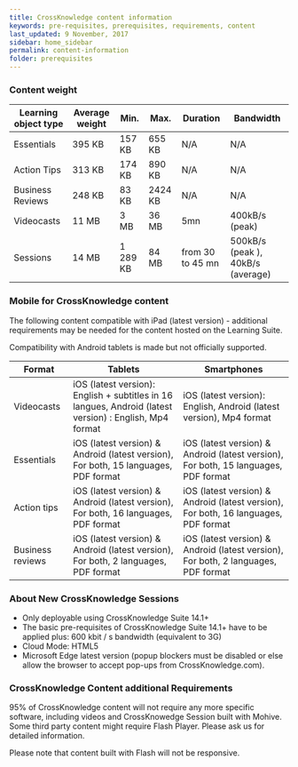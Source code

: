 ```yaml
---
title: CrossKnowledge content information
keywords: pre-requisites, prerequisites, requirements, content
last_updated: 9 November, 2017
sidebar: home_sidebar
permalink: content-information
folder: prerequisites
---
```



### Content weight

Learning object type | Average weight | Min. | Max. | Duration | Bandwidth
---- | ---- | ---- | ---- | ---- | ----
Essentials | 395 KB | 157 KB | 655 KB | N/A | N/A
Action Tips | 313 KB | 174 KB | 890 KB | N/A | N/A
Business Reviews | 248 KB | 83 KB | 2424 KB | N/A | N/A
Videocasts | 11 MB | 3 MB | 36 MB | 5mn | 400kB/s (peak)
Sessions | 14 MB | 1 289 KB | 84 MB | from 30 to 45 mn | 500kB/s (peak ), 40kB/s (average)

### Mobile for CrossKnowledge content

The following content compatible with iPad (latest version) - additional requirements may be needed for the content hosted on the Learning Suite.

Compatibility with Android tablets is made but not officially supported.

Format | Tablets | Smartphones
---- | ---- | ----
Videocasts | iOS (latest version): English + subtitles in 16 langues, Android (latest version) : English, Mp4 format | iOS (latest version): English, Android (latest version), Mp4 format
Essentials | iOS (latest version) & Android (latest version), For both, 15 languages, PDF format | iOS (latest version) & Android (latest version), For both, 15 languages, PDF format
Action tips | iOS (latest version) & Android (latest version), For both, 16 languages, PDF format | iOS (latest version) & Android (latest version), For both, 16 languages, PDF format
Business reviews | iOS (latest version) & Android (latest version), For both, 2 languages, PDF format | iOS (latest version) & Android (latest version), For both, 2 languages, PDF format

### About New CrossKnowledge Sessions

- Only deployable using CrossKnowledge Suite 14.1+
- The basic pre-requisites of CrossKnowledge Suite 14.1+ have to be applied plus: 600 kbit / s bandwidth (equivalent to 3G)
- Cloud Mode: HTML5
- Microsoft Edge latest version (popup blockers must be disabled or else allow the browser to accept pop-ups from CrossKnowledge.com).

### CrossKnowledge Content additional Requirements

95% of CrossKnowledge content will not require any more specific software, including videos and CrossKnowedge Session built with Mohive. Some third party content might require Flash Player. Please ask us for detailed information.

Please note that content built with Flash will not be responsive.
